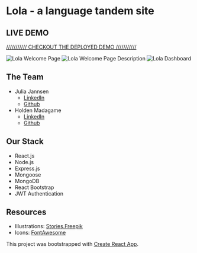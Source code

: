 # Lola - a language tandem site

## LIVE DEMO
 [/////////// CHECKOUT THE DEPLOYED DEMO ///////////](https://lola-tandem.netlify.app/) 
 
![Lola Welcome Page](https://i.ibb.co/F3xv3hx/Screenshot-2020-09-09-at-21-40-50.png)
![Lola Welcome Page Description](https://i.ibb.co/h7TcX5y/Screenshot-2020-09-09-at-21-41-06.png)
![Lola Dashboard](https://i.ibb.co/M6bjcZP/Screenshot-2020-09-09-at-21-41-54.png)

## The Team

- Julia Jannsen
  - [LinkedIn](https://www.linkedin.com/in/juliamj/)
  - [Github](https://github.com/juliamj)
- Holden Madagame
  - [LinkedIn](https://www.linkedin.com/in/holdenmad/)
  - [Github](https://github.com/holdenmad)


## Our Stack

- React.js
- Node.js
- Express.js
- Mongoose
- MongoDB
- React Bootstrap
- JWT Authentication

## Resources

- Illustrations: [Stories.Freepik](https://stories.freepik.com/)
- Icons: [FontAwesome](https://fontawesome.com/)

This project was bootstrapped with [Create React App](https://github.com/facebook/create-react-app).
